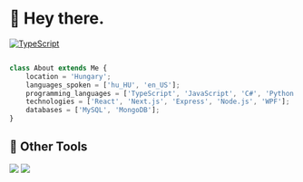 # 👋 Hey there.

[![TypeScript](https://badges.frapsoft.com/typescript/love/typescript.png?v=101)](https://github.com/ellerbrock/typescript-badges/)

```TypeScript

class About extends Me {
    location = 'Hungary';
    languages_spoken = ['hu_HU', 'en_US'];
    programming_languages = ['TypeScript', 'JavaScript', 'C#', 'Python', 'Java'];
    technologies = ['React', 'Next.js', 'Express', 'Node.js', 'WPF'];
    databases = ['MySQL', 'MongoDB'];
}

```


## 🔧 Other Tools

![](https://img.shields.io/badge/OS-Linux-informational?style=flat&logo=linux&logoColor=white&color=FCC624) ![](https://img.shields.io/badge/Editor-VS_Code-informational?style=flat&logo=visual-studio-code&logoColor=white&color=007ACC)

</a>
